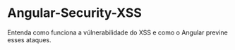 # Angular-Security-XSS
Entenda como funciona a vúlnerabilidade do XSS e como o Angular previne esses ataques.
